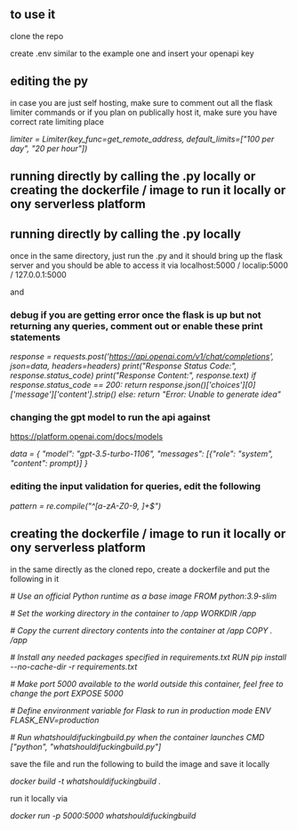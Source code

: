 ## to use it

clone the repo

create .env similar to the example one and insert your openapi key

## editing the py

in case you are just self hosting, make sure to comment out all the flask limiter commands or if you plan on publically host it, make sure you have correct rate limiting place

*limiter = Limiter(key_func=get_remote_address, default_limits=["100 per day", "20 per hour"])*

## running directly by calling the .py locally or creating the dockerfile / image to run it locally or ony serverless platform

## running directly by calling the .py locally

once in the same directory, just run the .py and it should bring up the flask server and you should be able to access it via localhost:5000 / localip:5000 / 127.0.0.1:5000 

and 

### debug if you are getting error once the flask is up but not returning any queries, comment out or enable these print statements

*response = requests.post('https://api.openai.com/v1/chat/completions', json=data, headers=headers)*
*print("Response Status Code:", response.status_code)*
    *print("Response Content:", response.text)*
    *if response.status_code == 200:*
        *return response.json()['choices'][0]['message']['content'].strip()*
   *else:*
        *return "Error: Unable to generate idea"*

### changing the gpt model to run the api against

https://platform.openai.com/docs/models

*data = {*
        *"model": "gpt-3.5-turbo-1106",*
        *"messages": [{"role": "system", "content": prompt}]*
    *}*

### editing the input validation for queries, edit the following

*pattern = re.compile("^[a-zA-Z0-9, ]+$")*


## creating the dockerfile / image to run it locally or ony serverless platform

in the same directly as the cloned repo, create a dockerfile and put the following in it

*# Use an official Python runtime as a base image*
*FROM python:3.9-slim*

*# Set the working directory in the container to /app*
*WORKDIR /app*

*# Copy the current directory contents into the container at /app*
*COPY . /app*

*# Install any needed packages specified in requirements.txt*
*RUN pip install --no-cache-dir -r requirements.txt*

*# Make port 5000 available to the world outside this container, feel free to change the port*
*EXPOSE 5000*

*# Define environment variable for Flask to run in production mode*
*ENV FLASK_ENV=production*

*# Run whatshouldifuckingbuild.py when the container launches*
*CMD ["python", "whatshouldifuckingbuild.py"]*

save the file and run the following to build the image and save it locally

*docker build -t whatshouldifuckingbuild .*

run it locally via 

*docker run -p 5000:5000 whatshouldifuckingbuild*